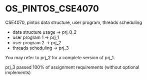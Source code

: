 # OS_PINTOS_CSE4070
CSE4070, pintos data structure, user program, threads scheduling
<ul>
  <li>data structure usage -> prj_0_2</li>
  <li>user program 1 -> prj_1</li>
  <li>user program 2 -> prj_2</li>
  <li>threads scheduling -> prj_3</li>
</ul>


You may refer to prj_2 for a complete version of prj_1.

prj_3 passed 100% of assignment requirements (without optional implements)
